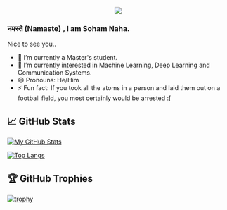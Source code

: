 <!--
**soham2109/soham2109** is a ✨ _special_ ✨ repository because its `README.md` (this file) appears on your GitHub profile.

Here are some ideas to get you started:

 - 🔭 I’m currently working on ...
 - 🌱 I’m currently learning ...
 - 👯 I’m looking to collaborate on ...
 - 🤔 I’m looking for help with ...
 - 💬 Ask me about ...
 - 📫 How to reach me: ...
 - 😄 Pronouns: ...
 - ⚡ Fun fact: ...
-->
<link rel="stylesheet" href="https://use.fontawesome.com/releases/v5.6.1/css/all.css" integrity="sha384-gfdkjb5BdAXd+lj+gudLWI+BXq4IuLW5IT+brZEZsLFm++aCMlF1V92rMkPaX4PP" crossorigin="anonymous">

<p style="text-align:center">
  <a href="https://github.com/antonkomarev/github-profile-views-counter">
    <img src="https://komarev.com/ghpvc/?username=soham2109&color=blueviolet">
</a>
<p>

### नमस्ते (Namaste) <i class="far fa-praying-hands"></i>, I am Soham Naha.
<p> 
  Nice to see you..
</p>

 - 🔭 I’m currently a Master's student.  
 - 🌱 I’m currently interested in Machine Learning, Deep Learning and Communication Systems.  
 - 😄 Pronouns: He/Him  
 - ⚡ Fun fact: If you took all the atoms in a person and laid them out on a football field, you most certainly would be arrested :[  

## &#x1f4c8; GitHub Stats
[![My GitHub Stats](https://github-readme-stats.vercel.app/api/?username=soham2109&count_private=true&theme=tokyonight&showicons=true)]()

[![Top Langs](https://github-readme-stats.vercel.app/api/top-langs/?username=soham2109&langs_count=5&theme=tokyonight)](https://github.com/anuraghazra/github-readme-stats)

## 🏆 GitHub Trophies

[![trophy](https://github-profile-trophy.vercel.app/?username=soham2109&theme=nord&column=7)](https://github.com/ryo-ma/github-profile-trophy)
